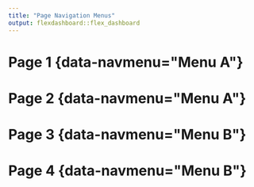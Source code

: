 ```yaml
---
title: "Page Navigation Menus"
output: flexdashboard::flex_dashboard
---
```


Page 1 {data-navmenu="Menu A"}
=====================================


Page 2 {data-navmenu="Menu A"}
=====================================  


Page 3 {data-navmenu="Menu B"}
=====================================


Page 4 {data-navmenu="Menu B"}
=====================================  
